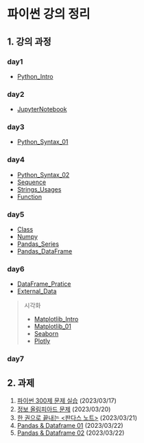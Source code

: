 # 파이썬 강의 정리

## 1. 강의 과정

### day1
* [Python_Intro](code/Python_Intro.ipynb)
### day2
* [JupyterNotebook](code/JupyterNotebook.ipynb)
### day3
* [Python_Syntax_01](code/Python_Syntax_01.ipynb)
### day4
* [Python_Syntax_02](code/Python_Syntax_02.ipynb)
* [Sequence](code/Sequence.ipynb)
* [Strings_Usages](code/Strings_Usages.ipynb)
* [Function](code/Function.ipynb)
### day5
* [Class](code/Class.ipynb)
* [Numpy](code/Numpy.ipynb)
* [Pandas_Series](code/Pandas_Series.ipynb)
* [Pandas_DataFrame](code/Pandas_DataFrame.ipynb)

### day6
* [DataFrame_Pratice](code/DataFrame_Pratice.ipynb)
* [External_Data](code/External_Data.ipynb)

> 시각화
> - [Matplotlib_Intro](code/Matplotlib_Intro.ipynb)
> - [Matplotlib_01](code/Matplotlib_01.ipynb)
> - [Seaborn](code/Seaborn.ipynb)
> - [Plotly](code/Plotly.ipynb)


### day7


## 2. 과제
1. [파이썬 300제 문제 실습](code/20230317_과제.ipynb) (2023/03/17)
2. [정보 올림피아드 문제](code/20230320_과제.ipynb) (2023/03/20)
3. [한 권으로 끝내는 <판다스 노트>](code/20230321_과제.ipynb) (2023/03/21)
4. [Pandas & Dataframe 01](code/20230322_과제1.ipynb) (2023/03/22)
5. [Pandas & Dataframe 02](code/20230322_과제2.ipynb) (2023/03/22)
